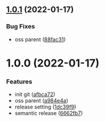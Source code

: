 ## [1.0.1](https://github.com/AkiJoey/jbatison/compare/v1.0.0...v1.0.1) (2022-01-17)


### Bug Fixes

* oss parent ([88fac31](https://github.com/AkiJoey/jbatison/commit/88fac312b83befbf900f94751e46f4eee37b758f))

# 1.0.0 (2022-01-17)


### Features

* init git ([afbca72](https://github.com/AkiJoey/jbatison/commit/afbca7205a9d0026b631532804e3dbce78f4aed4))
* oss parent ([a984e4a](https://github.com/AkiJoey/jbatison/commit/a984e4a50535d7561b70cab849018f84b030c1d0))
* release setting ([1dc39f9](https://github.com/AkiJoey/jbatison/commit/1dc39f941cd1bfc75b0b6012483916e30ad388b1))
* semantic release ([6662fb7](https://github.com/AkiJoey/jbatison/commit/6662fb7c3093e8eb623dc5916f2d2c6af53c63de))
